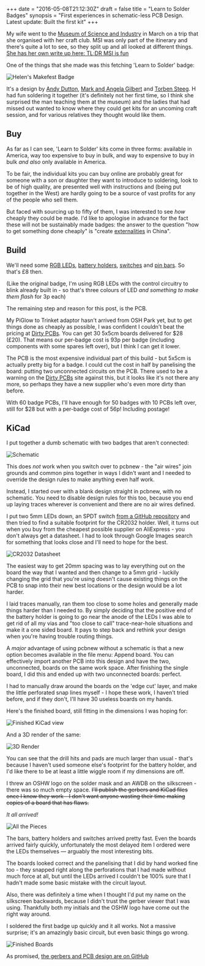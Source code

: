+++
date = "2016-05-08T21:12:30Z"
draft = false
title = "Learn to Solder Badges"
synopsis = "First experiences in schematic-less PCB Design. Latest update: Built the first kit"
+++

My wife went to the [Museum of Science and Industry][mosi] in March on a trip
that she organised with her craft club. MSI was only part of the itinerary and
there's quite a lot to see, so they split up and all looked at different
things. [She has her own write up here: TL;DR MSI is fun][h]

[mosi]: http://msimanchester.org.uk/
[h]: http://blog.knittage.com/post/141148984061/manchester-trip

One of the things that she made was this fetching 'Learn to Solder' badge:

![Helen's Makefest Badge](https://farm2.staticflickr.com/1489/26188553726_4741e70c7c_b.jpg)

It's a design by [Andy Dutton][ad0_1], [Mark and Angela
Gilbert][gilb] and [Torben Steeg][ts]. H had fun soldering it together (it's
definitely not her first time, so I think she surprised the man teaching them
at the museum) and the ladies that had missed out wanted to know where they
could get kits for an uncoming craft session, and for various relatives they
thought would like them.

[ts]: https://twitter.com/tsteeg
[gilb]: https://twitter.com/gilbert13design
[ad0_1]: https://twitter.com/ad0_1

Buy
---

As far as I can see, 'Learn to Solder' kits come in three forms: available in
America, way too expensive to buy in bulk, and way to expensive to buy in bulk
*and also* only available in America.

To be fair, the individual kits you can buy online are probably great for
someone with a son or daughter they want to introduce to soldering, look to be
of high quality, are presented well with instructions and (being put together
in the West) are hardly going to be a source of vast profits for any of the
people who sell them.

But faced with sourcing up to fifty of them, I was interested to see *how*
cheaply they could be made. I'd like to apologise in advance for the fact
these will not be sustainably made badges: the answer to the question "how to
get something done cheaply" is "create [externalities][e] in China".

[e]: https://en.wikipedia.org/wiki/Externality

Build
-----

We'll need some [RGB LEDs][leds], [battery holders][holders], [switches][] and
[pin bars][pb]. So that's &pound;8 then.

[leds]: http://www.aliexpress.com/item/100pcs-Colour-Changing-Blinking-5mm-Flashing-LED-Diode-Flash-RGB-Transparent-Multicolor-Flicker-Round-Light-Emitting/32599647913.html
[holders]: http://www.aliexpress.com/item/50pcs-DIP-CR2032-2032-Battery-Button-Cell-Coin-Holder-Socket-Case-Black-ICs-Free-Shipping/32606292531.html
[switches]: http://www.aliexpress.com/item/50-Pcs-3mm-High-Knob-3P-2-Position-1P2T-SPDT-Vertical-Slide-Switch-0-5A-50V/32365206555.html
[pb]: http://www.aliexpress.com/item/50Pcs-Brooch-Back-Safety-Catch-Bar-Pins-37mm-4z1699/32469764427.html

(Like the original badge, I'm using RGB LEDs with the control circuitry to
blink already built in - so that's three colours of LED *and something to make
them flash* for 3p each)

The remaining step and reason for this post, is the PCB.

My PiGlow to Trinket adaptor hasn't arrived from OSH Park yet, but to get
things done as cheaply as possible, I was confident I couldn't beat the
pricing at [Dirty PCBs][dp]. You can get 30 5x5cm boards delivered for $28
(&pound;20). That means our per-badge cost is 93p per badge (including
components with some spares left over), but I think I
can get it lower.

The PCB is the most expensive individual part of this build - but 5x5cm is
actually pretty big for a badge. I could cut the cost in half by panelising
the board: putting two unconnected circuits on the PCB. There used to be a
warning on the [Dirty PCBs][dp] site against this, but it looks like it's not
there any more, so perhaps they have a new supplier who's even more dirty than
before.

With 60 badge PCBs, I'll have enough for 50 badges with 10 PCBs left over,
still for $28 but with a per-badge cost of 56p! Including postage!

[dp]: http://www.dirtypcbs.com/

KiCad
-----

I put together a dumb schematic with two badges that aren't connected:

![Schematic](/img/sch.png)

This does *not* work when you switch over to pcbnew - the "air wires" join
grounds and common pins together in ways I didn't want and I needed to
override the design rules to make anything even half work.

Instead, I started over with a blank design straight in pcbnew, with no
schematic. You need to disable design rules for this too, because you end up
laying traces wherever is convenient and there are no air wires defined.

I put two 5mm LEDs down, an SPDT switch [from a GitHub repository][gh] and
then tried to find a suitable footprint for the CR2032 holder. Well, it turns
out when you buy from the cheapest possible supplier on AliExpress - you don't
always get a datasheet. I had to look through Google Images search for
something that looks close and I'll need to hope for the best.

[gh]: https://github.com/imciner2/KiCad-Libraries

![CR2032 Datasheet](/img/BTH2032-3.jpg)

The easiest way to get 20mm spacing was to lay everything out on the board the
way that I wanted and then change to a 5mm grid - luckily changing the grid
that you're using doesn't cause existing things on the PCB to snap into their
new best locations or the design would be a lot harder.

I laid traces manually, ran them too close to some holes and generally made
things harder than I needed to. By simply deciding that the positive end of
the battery holder is going to go near the anode of the LEDs I was able to get
rid of all my vias and "too close to call" trace-near-hole situations and make
it a one sided board. It pays to step back and rethink your design when you're
having trouble routing things.

A *major* advantage of using pcbnew without a schematic is that a new option
becomes available in the file menu: Append board. You can effectively import
another PCB into this design and have the two, unconnected, boards on the same
work space. After finishing the single board, I did this and ended up with two
unconnected boards: perfect.

I had to manually draw around the boards on the 'edge cut' layer, and make the
little perforated snap lines myself - I hope these work, I haven't tried
before, and if they don't, I'll have 30 useless boards on my hands.

Here's the finished board, still fitting in the dimensions I was hoping for:

![Finished KiCad view](/img/kicad.png)

And a 3D render of the same:

![3D Render](/img/3d.png)

You can see that the drill hits and pads are much larger than usual - that's
because I haven't used someone else's footprint for the battery holder, and
I'd like there to be at least a little wiggle room if my dimensions are off.

I threw an OSHW logo on the solder mask and an AWDB on the silkscreen - there
was so much empty space. <strike>I'll publish the gerbers and KiCad files once
I know they work - I don't want anyone wasting their time making copies of a
board that has flaws.</strike>

*It all arrived!*

![All the Pieces](https://farm8.staticflickr.com/7246/26898573025_53f5874de7_b.jpg)

The bars, battery holders and switches arrived pretty fast. Even the boards
arrived fairly quickly, unfortunately the most delayed item I ordered were the
LEDs themselves &mdash; arguably the most interesting bits.

The boards looked correct and the panelising that I did by hand worked fine
too - they snapped right along the perforations that I had made without much
force at all, but until the LEDs arrived I couldn't be 100% sure that I hadn't
made some basic mistake with the circuit layout.

Also, there was definitely a time when I thought I'd put my name on the
silkscreen backwards, because I didn't trust the gerber viewer that I was
using. Thankfully both my initials and the OSHW logo have come out the right
way around.

I soldered the first badge up quickly and it all works. Not a massive
surprise; it's an amazingly basic circuit, but even basic things go wrong.

![Finished Boards](https://farm8.staticflickr.com/7519/26294564823_658470e770_b.jpg)

As promised, [the gerbers and PCB design are on GitHub][gh]

[gh]: https://github.com/insom/learn-to-solder
